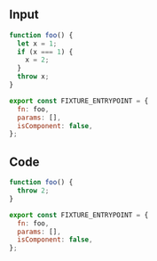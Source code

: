 
## Input

```javascript
function foo() {
  let x = 1;
  if (x === 1) {
    x = 2;
  }
  throw x;
}

export const FIXTURE_ENTRYPOINT = {
  fn: foo,
  params: [],
  isComponent: false,
};

```

## Code

```javascript
function foo() {
  throw 2;
}

export const FIXTURE_ENTRYPOINT = {
  fn: foo,
  params: [],
  isComponent: false,
};

```
      